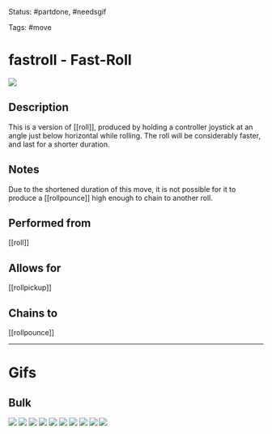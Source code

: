 Status: #partdone, #needsgif

Tags: #move

# fastroll - Fast-Roll
<img src=https://raw.githubusercontent.com/LauraHannah44/Rain-World-Movement/main/Files/fastroll_header.gif>

## Description
This is a version of [[roll]], produced by holding a controller joystick at an angle just below horizontal while rolling. The roll will be considerably faster, and last for a shorter duration.

## Notes
Due to the shortened duration of this move, it is not possible for it to produce a [[rollpounce]] high enough to chain to another roll.

## Performed from
[[roll]]

## Allows for
[[rollpickup]]

## Chains to
[[rollpounce]]

___
# Gifs
## Bulk
<img src=https://raw.githubusercontent.com/LauraHannah44/Rain-World-Movement/main/Files/fastroll_0.gif>

<img src=https://raw.githubusercontent.com/LauraHannah44/Rain-World-Movement/main/Files/fastroll_1.gif>

<img src=https://raw.githubusercontent.com/LauraHannah44/Rain-World-Movement/main/Files/fastroll_2.gif>

<img src=https://raw.githubusercontent.com/LauraHannah44/Rain-World-Movement/main/Files/fastroll_3.gif>

<img src=https://raw.githubusercontent.com/LauraHannah44/Rain-World-Movement/main/Files/fastroll_4.gif>

<img src=https://raw.githubusercontent.com/LauraHannah44/Rain-World-Movement/main/Files/fastroll_5.gif>

<img src=https://raw.githubusercontent.com/LauraHannah44/Rain-World-Movement/main/Files/fastroll_6.gif>

<img src=https://raw.githubusercontent.com/LauraHannah44/Rain-World-Movement/main/Files/fastroll_7.gif>

<img src=https://raw.githubusercontent.com/LauraHannah44/Rain-World-Movement/main/Files/fastroll_8.gif>

<img src=https://raw.githubusercontent.com/LauraHannah44/Rain-World-Movement/main/Files/fastroll_9.gif>
